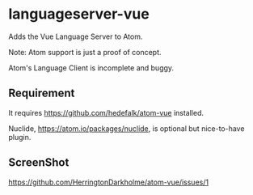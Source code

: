 # languageserver-vue

Adds the Vue Language Server to Atom.

Note: Atom support is just a proof of concept.

Atom's Language Client is incomplete and buggy.

Requirement
-------

It requires https://github.com/hedefalk/atom-vue installed.

Nuclide, https://atom.io/packages/nuclide, is optional but nice-to-have plugin.


ScreenShot
----

https://github.com/HerringtonDarkholme/atom-vue/issues/1
